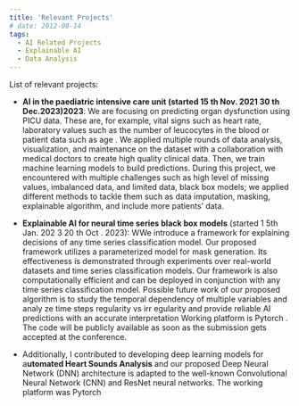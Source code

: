 ```yaml
---
title: 'Relevant Projects'
# date: 2012-08-14
tags:
  - AI Related Projects
  - Explainable AI
  - Data Analysis
---
```

List of relevant projects:
- **AI in the paediatric intensive care unit (started 15 th Nov. 2021 30 th Dec.2023)2023**: We are focusing on predicting organ dysfunction using PICU data. These are, for example, vital signs such as heart rate, laboratory values such as the number of leucocytes in the blood or patient data such as age .
We applied multiple rounds of data analysis, visualization, and
maintenance on the dataset with a collaboration with medical doctors to
create high quality clinical data. Then, we train machine learning models
to build predictions. During this project, we encountered with multiple
challenges such as high level of missing values, imbalanced data, and
limited data, black box models; we applied different methods to tackle
them such as data imputation, masking, explainable algorithm, and
include more patients’ data.

- **Explainable AI for neural time series black box models** (started 1 5th Jan.
202 3 20 th Oct . 2023): WWe introduce a framework for explaining decisions of any time series classification model. Our proposed framework utilizes a parameterized model for mask generation. Its effectiveness is demonstrated through experiments over real-world datasets and time series classification models. Our framework is also computationally efficient and can be deployed in conjunction with any time series classification model.
Possible future work of our proposed algorithm is to study the temporal
dependency of multiple variables and analy ze time steps regularity vs
irr egularity and provide reliable AI predictions with an accurate
interpretation
Working platform is
Pytorch . The code will be publicly available as soon
as the submission gets accepted at the conference.

- Additionally, I contributed to developing deep learning models for
a**utomated Heart Sounds Analysis** and our proposed Deep Neural Network (DNN) architecture is adapted to the well-known Convolutional Neural Network (CNN) and ResNet neural networks. The working platform was Pytorch